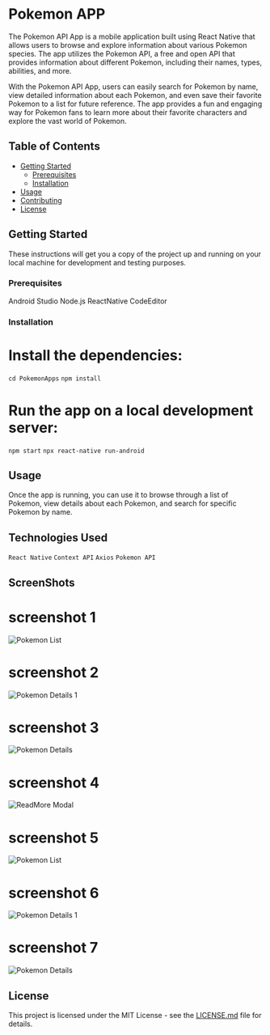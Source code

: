 # Pokemon APP

The Pokemon API App is a mobile application built using React Native that allows users to browse and explore information about various Pokemon species. The app utilizes the Pokemon API, a free and open API that provides information about different Pokemon, including their names, types, abilities, and more.

With the Pokemon API App, users can easily search for Pokemon by name, view detailed information about each Pokemon, and even save their favorite Pokemon to a list for future reference. The app provides a fun and engaging way for Pokemon fans to learn more about their favorite characters and explore the vast world of Pokemon.

## Table of Contents

- [Getting Started](#getting-started)
  - [Prerequisites](#prerequisites)
  - [Installation](#installation)
- [Usage](#usage)
- [Contributing](#contributing)
- [License](#license)

## Getting Started

These instructions will get you a copy of the project up and running on your local machine for development and testing purposes.

### Prerequisites

Android Studio
Node.js
ReactNative
CodeEditor

### Installation

# Install the dependencies:

`cd PokemonApps`
`npm install`

# Run the app on a local development server:

`npm start`
`npx react-native run-android`

## Usage

Once the app is running, you can use it to browse through a list of Pokemon, view details about each Pokemon, and search for specific Pokemon by name.

## Technologies Used

`React Native`
`Context API`
`Axios`
`Pokemon API`

## ScreenShots

# screenshot 1

<img src="./src/assets/screenshots/Screenshot1.png" alt="Pokemon List" />

# screenshot 2

<img src="./src/assets/screenshots/Screenshot2.png" alt="Pokemon Details 1" />

# screenshot 3

<img src="./src/assets/screenshots/Screenshot3.png" alt="Pokemon Details" />

# screenshot 4

<img src="./src/assets/screenshots/Screenshot4.png" alt="ReadMore Modal" />

# screenshot 5

<img src="./src/assets/screenshots/Screenshot5.png" alt="Pokemon List" />

# screenshot 6

<img src="./src/assets/screenshots/Screenshot6.png" alt="Pokemon Details 1" />

# screenshot 7

<img src="./src/assets/screenshots/Screenshot7.png" alt="Pokemon Details" />

## License

This project is licensed under the MIT License - see the [LICENSE.md](LICENSE.md) file for details.
